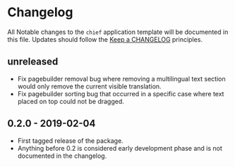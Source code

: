 # Changelog
All Notable changes to the `chief` application template will be documented in this file. Updates should follow the [Keep a CHANGELOG](http://keepachangelog.com/) principles.

## unreleased
- Fix pagebuilder removal bug where removing a multilingual text section would only remove the current visible translation.
- Fix pagebuilder sorting bug that occurred in a specific case where text placed on top could not be dragged.

## 0.2.0 - 2019-02-04
- First tagged release of the package.
- Anything before 0.2 is considered early development phase and is not documented in the changelog.